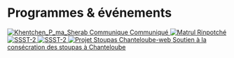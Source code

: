 #  Programmes & événements 

[ ![Khentchen_P_ma_Sherab](/images/Khentchen_P_ma_Sherab.jpg) ](/images/Khentchen_P_ma_Sherab.jpg) [ Communique ](http://www.songtsen.org/chanteloube/wp-content/uploads/sites/5/2020/03/Communiqué-site-report-drouptchen-en.pdf) [ Communiqué ](http://www.songtsen.org/chanteloube/wp-content/uploads/sites/5/2020/03/Communiqué-site-report-drouptchen-fr.pdf) [ ![Matrul Rinpotché](/images/Matrul-Rinpotché-255x300.jpg) ](http://www.songtsen.org/chanteloube/wp-content/uploads/sites/5/2014/11/Matrul-Rinpotché-e1502808986777.jpg) [ ![SSST-2](/images/SSST-2.jpg) ](/images/SSST-2.jpg) [ ![SSST-2](/images/SSST-2.jpg) ](/images/SSST-2.jpg) [ ![Projet Stoupas Chanteloube-web](/images/Projet-Stoupas-Chanteloube-web-300x155.jpg) ](http://www.songtsen.org/chanteloube/wp-content/uploads/sites/5/2023/03/Projet-Stoupas-Chanteloube-web.jpg) [ Soutien à la consécration des stoupas à Chanteloube ](http://www.songtsen.org/chanteloube/wp-content/uploads/sites/5/2023/05/Soutien-à-la-consécration-des-stoupas-à-Chanteloube.pdf)
